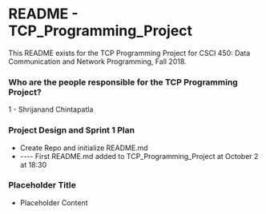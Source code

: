 
# README - TCP_Programming_Project #

This README exists for the TCP Programming Project for CSCI 450: Data Communication and Network Programming, Fall 2018.

### Who are the people responsible for the TCP Programming Project? ###

1 - Shrijanand Chintapatla

### Project Design and Sprint 1 Plan ###

* Create Repo and initialize README.md
* ---- First README.md added to TCP_Programming_Project at October 2 at 18:30

### Placeholder Title ###
* Placeholder Content
